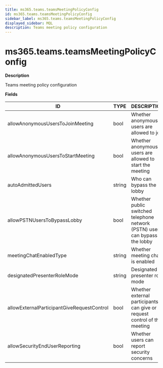 ```yaml
---
title: ms365.teams.teamsMeetingPolicyConfig
id: ms365.teams.teamsMeetingPolicyConfig
sidebar_label: ms365.teams.teamsMeetingPolicyConfig
displayed_sidebar: MQL
description: Teams meeting policy configuration
---
```


# ms365.teams.teamsMeetingPolicyConfig

**Description**

Teams meeting policy configuration

**Fields**

| ID                                         | TYPE   | DESCRIPTION                                                                 |
| ------------------------------------------ | ------ | --------------------------------------------------------------------------- |
| allowAnonymousUsersToJoinMeeting           | bool   | Whether anonymous users are allowed to join                                 |
| allowAnonymousUsersToStartMeeting          | bool   | Whether anonymous users are allowed to start the meeting                    |
| autoAdmittedUsers                          | string | Who can bypass the lobby                                                    |
| allowPSTNUsersToBypassLobby                | bool   | Whether public switched telephone network (PSTN) users can bypass the lobby |
| meetingChatEnabledType                     | string | Whether meeting chat is enabled                                             |
| designatedPresenterRoleMode                | string | Designated presenter role mode                                              |
| allowExternalParticipantGiveRequestControl | bool   | Whether external participants can give or request control of the meeting    |
| allowSecurityEndUserReporting              | bool   | Whether users can report security concerns                                  |

